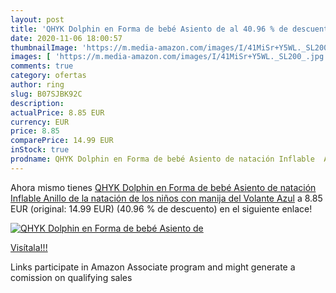 ```yaml
---
layout: post
title: 'QHYK Dolphin en Forma de bebé Asiento de al 40.96 % de descuento'
date: 2020-11-06 18:00:57
thumbnailImage: 'https://m.media-amazon.com/images/I/41MiSr+Y5WL._SL200_.jpg'
images: [ 'https://m.media-amazon.com/images/I/41MiSr+Y5WL._SL200_.jpg' ]
comments: true
category: ofertas
author: ring
slug: B07SJBK92C
description:
actualPrice: 8.85 EUR
currency: EUR
price: 8.85
comparePrice: 14.99 EUR
inStock: true
prodname: QHYK Dolphin en Forma de bebé Asiento de natación Inflable  Anillo de la natación de los niños  con manija del Volante  Azul
---
```


Ahora mismo tienes [QHYK Dolphin en Forma de bebé Asiento de natación Inflable  Anillo de la natación de los niños  con manija del Volante  Azul](https://www.amazon.es/dp/B07SJBK92C/?tag=tolees-21) a 8.85 EUR (original: 14.99 EUR) (40.96 %  de descuento) en el siguiente enlace!

[![QHYK Dolphin en Forma de bebé Asiento de](https://m.media-amazon.com/images/I/41MiSr+Y5WL._SL200_.jpg)](https://www.amazon.es/dp/B07SJBK92C/?tag=tolees-21)

[Visítala!!!](https://www.amazon.es/dp/B07SJBK92C/?tag=tolees-21)

Links participate in Amazon Associate program and might generate a comission on qualifying sales
